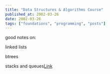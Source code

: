 ```yaml
---
title: "Data Structures & Algorithms Course"
published_at: 2002-03-26
date: 2002-03-26
tags: ["foundations", "programming", "posts"]
---
```

good notes on:  

linked lists  

btrees  

stacks and queues[Link](http://www.cmpe.boun.edu.tr/~akin/cmpe223/homepage.htm)